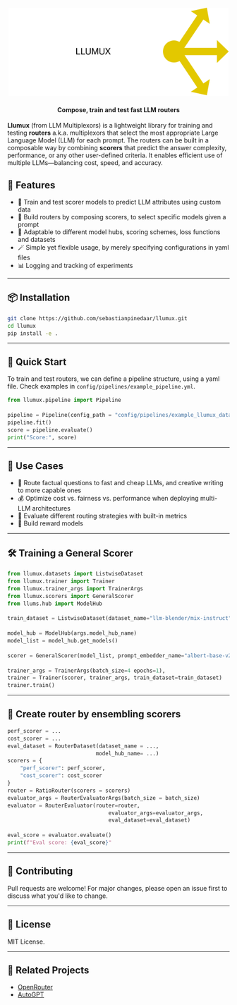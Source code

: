 <p align="center">
<img src="images/llumux.svg" alt="Logo" width="500"/>
</p>


<h4 align="center"><strong> Compose, train and test fast LLM routers</strong></h4>

**Llumux** (from LLM Multiplexors) is a lightweight library for training and testing **routers** a.k.a. multiplexors that select the most appropriate Large Language Model (LLM) for each prompt. The routers can be built in a composable way by combining **scorers** that predict the answer complexity, performance, or any other user-defined criteria. It enables efficient use of multiple LLMs—balancing cost, speed, and accuracy.



## 🌟 Features

- 🧠 Train and test scorer models to predict LLM attributes using custom data
- 🔀 Build routers by composing scorers, to select specific models given a prompt
- 🚀 Adaptable to different model hubs, scoring schemes, loss functions and datasets
- 🪄 Simple yet flexible usage, by merely specifying configurations in yaml files
- 📊 Logging and tracking of experiments

---

## 📦 Installation

```bash
git clone https://github.com/sebastianpinedaar/llumux.git
cd llumux
pip install -e .
```

---

## 🚀 Quick Start

To train and test routers, we can define a pipeline structure, using a yaml file. Check examples in `config/pipelines/example_pipeline.yml`.

```python
from llumux.pipeline import Pipeline

pipeline = Pipeline(config_path = "config/pipelines/example_llumux_dataset.yml")
pipeline.fit()
score = pipeline.evaluate()
print("Score:", score)
```

---

## 📘 Use Cases

- 🧠 Route factual questions to fast and cheap LLMs, and creative writing to more capable ones
- 💰 Optimize cost vs. fairness vs. performance when deploying multi-LLM architectures
- 🧪 Evaluate different routing strategies with built-in metrics
- 🧰 Build reward models

---

## 🛠️ Training a General Scorer



```python
from llumux.datasets import ListwiseDataset
from llumux.trainer import Trainer
from llumux.trainer_args import TrainerArgs
from llumux.scorers import GeneralScorer
from llums.hub import ModelHub

train_dataset = ListwiseDataset(dataset_name="llm-blender/mix-instruct", split="train",  list_size=3)

model_hub = ModelHub(args.model_hub_name)
model_list = model_hub.get_models()

scorer = GeneralScorer(model_list, prompt_embedder_name="albert-base-v2")

trainer_args = TrainerArgs(batch_size=4 epochs=1),
trainer = Trainer(scorer, trainer_args, train_dataset=train_dataset)
trainer.train()
```

---

## 🧪 Create router by ensembling scorers

```python
perf_scorer = ...
cost_scorer = ...
eval_dataset = RouterDataset(dataset_name = ..., 
                            model_hub_name= ...)
scorers = {
    "perf_scorer": perf_scorer,
    "cost_scorer": cost_scorer
}
router = RatioRouter(scorers = scorers)
evaluator_args = RouterEvaluatorArgs(batch_size = batch_size)
evaluator = RouterEvaluator(router=router, 
                                evaluator_args=evaluator_args, 
                                eval_dataset=eval_dataset)

eval_score = evaluator.evaluate()
print(f"Eval score: {eval_score}"
```

---



## 🤝 Contributing

Pull requests are welcome! For major changes, please open an issue first to discuss what you'd like to change.

---

## 📄 License

MIT License.

---

## 🔗 Related Projects

- [OpenRouter](https://openrouter.ai/)
- [AutoGPT](https://github.com/Torantulino/Auto-GPT)